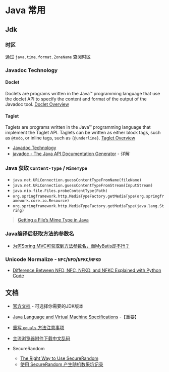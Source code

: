 # Java 常用

## Jdk

### 时区

通过 `java.time.format.ZoneName` 查阅时区

### Javadoc Technology

#### Doclet

Doclets are programs written in the Java™ programming language that use the doclet API to specify the content and
 format of the output of the Javadoc tool.
[Doclet Overview](https://docs.oracle.com/javase/7/docs/technotes/guides/javadoc/doclet/overview.html)

#### Taglet

Taglets are programs written in the Java™ programming language that implement the Taglet API. Taglets can be written as
either block tags, such as `@todo`, or inline tags, such as `{@underline}`.
[Taglet Overview](https://docs.oracle.com/javase/7/docs/technotes/guides/javadoc/taglet/overview.html)

* [Javadoc Technology](https://docs.oracle.com/javase/7/docs/technotes/guides/javadoc/index.html)
* [javadoc - The Java API Documentation Generator](https://docs.oracle.com/javase/7/docs/technotes/tools/windows/javadoc.html) - 详解

### Java 获取 `Content-Type` / `MimeType`

* `java.net.URLConnection.guessContentTypeFromName(fileName)`
* `java.net.URLConnection.guessContentTypeFromStream(InputStream)`
* `java.nio.file.Files.probeContentType(Path)`
* `org.springframework.http.MediaTypeFactory.getMediaType(org.springframework.core.io.Resource)`
* `org.springframework.http.MediaTypeFactory.getMediaType(java.lang.String)`

> [Getting a File’s Mime Type in Java](https://www.baeldung.com/java-file-mime-type)

### Java编译后获取方法的参数名

* [为何Spring MVC可获取到方法参数名，而MyBatis却不行？](https://cloud.tencent.com/developer/article/1497751)

### Unicode Normalize - `NFC`/`NFD`/`NFKC`/`NFKD`

* [Difference Between NFD, NFC, NFKD, and NFKC Explained with Python Code](https://towardsdatascience.com/difference-between-nfd-nfc-nfkd-and-nfkc-explained-with-python-code-e2631f96ae6c)


## 文档

* [官方文档](https://docs.oracle.com/en/java/javase/) - 可选择你需要的JDK版本

* [Java Language and Virtual Machine Specifications](https://docs.oracle.com/javase/specs/index.html) -【重要】

* [重写 `equals` 方法注意事项](https://www.artima.com/lejava/articles/equality.html)

* [主流浏览器附件下载中文乱码](http://www.zhushiyao.com/?p=5017)

* SecureRandom
    * [The Right Way to Use SecureRandom](https://tersesystems.com/blog/2015/12/17/the-right-way-to-use-securerandom/)
    * [使用 SecureRandom 产生随机数采坑记录](https://cloud.tencent.com/developer/article/1558293)